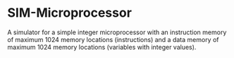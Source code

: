 # SIM-Microprocessor
A simulator for a simple integer microprocessor with an instruction memory of maximum 1024 memory locations (instructions) and a data memory of maximum 1024 memory locations (variables with integer values).
